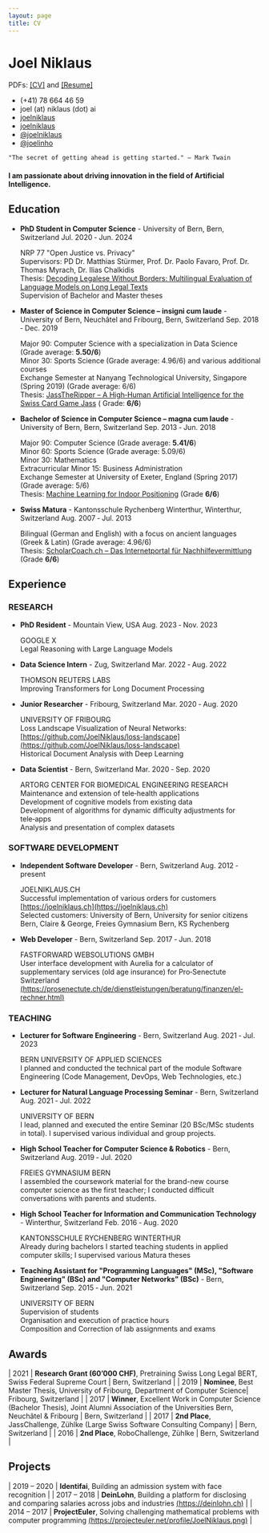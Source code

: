 ```yaml
---
layout: page
title: CV
---
```


Joel Niklaus
============

PDFs: [[CV]](/files/CV.pdf) and [[Resume]](/files/Resume.pdf)

<!-- The unordered list immediately after the h1 will be formatted on a single
line. It is intended to be used for contact details -->
<!--- <i class="fa fa-birthday-cake" aria-hidden="true"></i> 05/09/1995 -->
<!--- <i class="fa fa-home" aria-hidden="true"></i> [joelniklaus.ch](http://joelniklaus.ch) -->
<!--- <i class="fa fa-address-card" aria-hidden="true"></i> Schwarztorstrasse 108, 3008 Bern, Switzerland -->

- <i class="fa fa-phone" aria-hidden="true"></i> (+41) 78 664 46 59
- <i class="fa fa-envelope" aria-hidden="true"></i> joel (at) niklaus (dot) ai
- <i class="fa-brands fa-github" aria-hidden="true"></i> [joelniklaus](https://github.com/joelniklaus)
- <i class="fa-brands fa-linkedin-in" aria-hidden="true"></i> [joelniklaus](https://www.linkedin.com/in/joelniklaus)
- <i class="fa-brands fa-twitter" aria-hidden="true"></i> [@joelniklaus](https://twitter.com/joelniklaus)
- <i class="fa-brands fa-telegram" aria-hidden="true"></i> [@joelinho](https://t.me/Joelinho)

```
"The secret of getting ahead is getting started." – Mark Twain
```
#### I am passionate about driving innovation in the field of Artificial Intelligence.

## Education

* **PhD Student in Computer Science** - University of Bern, Bern, Switzerland Jul. 2020 ‑ Jun. 2024

  NRP 77 "Open Justice vs. Privacy"<br>
  Supervisors: PD Dr. Matthias Stürmer, Prof. Dr. Paolo Favaro, Prof. Dr. Thomas Myrach, Dr. Ilias Chalkidis<br>
  Thesis: [Decoding Legalese Without Borders: Multilingual Evaluation of Language Models on Long Legal Texts](/files/theses/PhD_Thesis.pdf) <br>
  Supervision of Bachelor and Master theses

* **Master of Science in Computer Science – insigni cum laude** - University of Bern, Neuchâtel and Fribourg, Bern, Switzerland Sep. 2018 ‑ Dec. 2019

  Major 90: Computer Science with a specialization in Data Science (Grade average: **5.50/6**)<br>
  Minor 30: Sports Science (Grade average: 4.96/6) and various additional courses<br>
  Exchange Semester at Nanyang Technological University, Singapore (Spring 2019) (Grade average: 6/6)<br>
  Thesis: [JassTheRipper – A High‑Human Artificial Intelligence for the Swiss Card Game Jass](/files/theses/Master_Thesis.pdf) (
  Grade: **6/6**)


* **Bachelor of Science in Computer Science – magna cum laude** - University of Bern, Bern, Switzerland Sep. 2013 ‑ Jun. 2018

  Major 90: Computer Science (Grade average: **5.41/6**)<br>
  Minor 60: Sports Science (Grade average: 5.09/6)<br>
  Minor 30: Mathematics<br>
  Extracurricular Minor 15: Business Administration<br>
  Exchange Semester at University of Exeter, England (Spring 2017) (Grade average: 5/6)<br>
  Thesis: [Machine Learning for Indoor Positioning](/files/theses/Bachelor_Thesis.pdf) (Grade **6/6**)

* **Swiss Matura** - Kantonsschule Rychenberg Winterthur, Winterthur, Switzerland Aug. 2007 ‑ Jul. 2013

  Bilingual (German and English) with a focus on ancient languages (Greek & Latin) (Grade average: 4.96/6)<br>
  Thesis: [ScholarCoach.ch – Das Internetportal für Nachhilfevermittlung](/files/theses/Matura_Thesis.pdf) (Grade **6/6**)

## Experience

### RESEARCH

* **PhD Resident** - Mountain View, USA Aug. 2023 ‑ Nov. 2023 <br>

  GOOGLE X <br>
  Legal Reasoning with Large Language Models

* **Data Science Intern** - Zug, Switzerland Mar. 2022 ‑ Aug. 2022 <br>

  THOMSON REUTERS LABS <br>
  Improving Transformers for Long Document Processing

* **Junior Researcher** - Fribourg, Switzerland Mar. 2020 ‑ Aug. 2020 <br>

  UNIVERSITY OF FRIBOURG<br>
  Loss Landscape Visualization of Neural Networks: [https://github.com/JoelNiklaus/loss-landscape](https://github.com/JoelNiklaus/loss-landscape)<br>
  Historical Document Analysis with Deep Learning

* **Data Scientist** - Bern, Switzerland Mar. 2020 ‑ Sep. 2020<br>

  ARTORG CENTER FOR BIOMEDICAL ENGINEERING RESEARCH<br>
  Maintenance and extension of tele‑health applications<br>
  Development of cognitive models from existing data<br>
  Development of algorithms for dynamic difficulty adjustments for tele‑apps<br>
  Analysis and presentation of complex datasets

### SOFTWARE DEVELOPMENT

* **Independent Software Developer** - Bern, Switzerland Aug. 2012 ‑ present <br>

  JOELNIKLAUS.CH<br>
  Successful implementation of various orders for customers [https://joelniklaus.ch](https://joelniklaus.ch)<br>
  Selected customers: University of Bern, University for senior citizens Bern, Claire & George, Freies Gymnasium Bern, KS Rychenberg

* **Web Developer** - Bern, Switzerland Sep. 2017 ‑ Jun. 2018 <br>

  FASTFORWARD WEBSOLUTIONS GMBH <br>
  User interface development with Aurelia for a calculator of supplementary services (old age insurance) for Pro‑Senectute Switzerland [(https://prosenectute.ch/de/dienstleistungen/beratung/finanzen/el-rechner.html)](https://prosenectute.ch/de/dienstleistungen/beratung/finanzen/el-rechner.html)

### TEACHING

* **Lecturer for Software Engineering** - Bern, Switzerland Aug. 2021 ‑ Jul. 2023 <br>

  BERN UNIVERSITY OF APPLIED SCIENCES <br>
  I planned and conducted the technical part of the module Software Engineering (Code Management, DevOps, Web Technologies, etc.)

* **Lecturer for Natural Language Processing Seminar** - Bern, Switzerland Aug. 2021 ‑ Jul. 2022<br>

  UNIVERSITY OF BERN<br>
  I lead, planned and executed the entire Seminar (20 BSc/MSc students in total). I supervised various individual and group projects.

* **High School Teacher for Computer Science & Robotics** - Bern, Switzerland Aug. 2019 ‑ Jul. 2020 <br>

  FREIES GYMNASIUM BERN<br>
  I assembled the coursework material for the brand-new course computer science as the first teacher; I conducted difficult conversations with parents and students.

* **High School Teacher for Information and Communication Technology** - Winterthur, Switzerland Feb. 2016 ‑ Aug. 2020 <br>

  KANTONSSCHULE RYCHENBERG WINTERTHUR<br>
  Already during bachelors I started teaching students in applied computer skills; I supervised various Matura theses

* **Teaching Assistant for "Programming Languages" (MSc), "Software Engineering" (BSc) and "Computer Networks" (BSc)** - Bern, Switzerland Sep. 2015 ‑ Jun. 2021 <br>

  UNIVERSITY OF BERN<br>
  Supervision of students<br>
  Organisation and execution of practice hours<br>
  Composition and Correction of lab assignments and exams<br>


## Awards

| 2021 | **Research Grant (60’000 CHF)**, Pretraining Swiss Long Legal BERT, Swiss Federal Supreme Court | Bern, Switzerland |
| 2019 | **Nominee**, Best Master Thesis, University of Fribourg, Department of Computer Science| Fribourg, Switzerland |
| 2017 | **Winner**, Excellent Work in Computer Science (Bachelor Thesis), Joint Alumni Association of the Universities Bern, Neuchâtel & Fribourg | Bern, Switzerland |
| 2017 | **2nd Place**, JassChallenge, Zühlke (Large Swiss Software Consulting Company) | Bern, Switzerland |
| 2016 | **2nd Place**, RoboChallenge, Zühlke | Bern, Switzerland |

## Projects

| 2019 – 2020 | **Identifai**, Building an admission system with face recognition |
| 2017 – 2018 | **DeinLohn**, Building a platform for disclosing and comparing salaries across jobs and industries [(https://deinlohn.ch)](https://deinlohn.ch) |
| 2014 – 2017 | **ProjectEuler**, Solving challenging mathematical problems with computer programming [(https://projecteuler.net/profile/JoelNiklaus.png)](https://projecteuler.net/profile/JoelNiklaus.png) |

